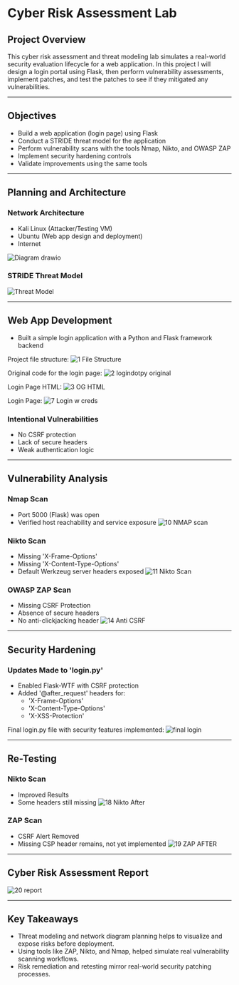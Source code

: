 # Cyber Risk Assessment Lab

## Project Overview
This cyber risk assessment and threat modeling lab simulates a real-world security evaluation lifecycle for a web application. In this project I will design a login portal using Flask, then perform vulnerability assessments, implement patches, and test the patches to see if they mitigated any vulnerabilities.

---

## Objectives
- Build a web application (login page) using Flask
- Conduct a STRIDE threat model for the application
- Perform vulnerability scans with the tools Nmap, Nikto, and OWASP ZAP
- Implement security hardening controls
- Validate improvements using the same tools

---

## Planning and Architecture

### Network Architecture
- Kali Linux (Attacker/Testing VM)
- Ubuntu (Web app design and deployment)
- Internet

![Diagram drawio](https://github.com/user-attachments/assets/bf48e4e8-4d5a-4f42-84af-a7459ec8f9f6)

### STRIDE Threat Model

![Threat Model](https://github.com/user-attachments/assets/88d4ffb5-c4cd-4caf-ade8-46d7a2018729)

---

## Web App Development
- Built a simple login application with a Python and Flask framework backend

Project file structure: ![1  File Structure](https://github.com/user-attachments/assets/dbb5eac7-14ea-491f-bbcc-1bcf56110355)

Original code for the login page: ![2  logindotpy original](https://github.com/user-attachments/assets/5d7707ba-5919-4c92-9047-7d46b3f9f0bc)

Login Page HTML: ![3  OG HTML](https://github.com/user-attachments/assets/69749598-ae99-4a06-a587-453c99a10005)

Login Page: ![7  Login w creds](https://github.com/user-attachments/assets/78228b7a-963d-4229-8fee-fd881bbbe30a)


### Intentional Vulnerabilities
- No CSRF protection
- Lack of secure headers
- Weak authentication logic

---

## Vulnerability Analysis

### Nmap Scan
- Port 5000 (Flask) was open
- Verified host reachability and service exposure
![10  NMAP scan](https://github.com/user-attachments/assets/5acbb979-078b-4519-9de6-1116e2f14cb0)

### Nikto Scan
- Missing 'X-Frame-Options'
- Missing 'X-Content-Type-Options'
- Default Werkzeug server headers exposed
![11  Nikto Scan](https://github.com/user-attachments/assets/556cc0a0-c096-46e7-b92c-546289d6d139)

### OWASP ZAP Scan
- Missing CSRF Protection
- Absence of secure headers
- No anti-clickjacking header
![14  Anti CSRF](https://github.com/user-attachments/assets/7c4b282b-8850-48d4-9842-47b3adbce362)

---

## Security Hardening

### Updates Made to 'login.py'
- Enabled Flask-WTF with CSRF protection
- Added '@after_request' headers for:
  - 'X-Frame-Options'
  - 'X-Content-Type-Options'
  - 'X-XSS-Protection'

Final login.py file with security features implemented: ![final login](https://github.com/user-attachments/assets/19f24879-67dc-4927-b52a-4043abdde5bc)

---

## Re-Testing

### Nikto Scan
- Improved Results
- Some headers still missing
![18  Nikto After](https://github.com/user-attachments/assets/92d70a00-7426-4a2c-9f45-10d89c55068c)

### ZAP Scan
- CSRF Alert Removed
- Missing CSP header remains, not yet implemented
![19  ZAP AFTER](https://github.com/user-attachments/assets/d888e14e-caa6-4c30-8776-233dcc5b9e88)

---

## Cyber Risk Assessment Report

![20  report](https://github.com/user-attachments/assets/a70ddc9e-32f6-4040-bbf0-9a8db0ae5c53)

---

## Key Takeaways
- Threat modeling and network diagram planning helps to visualize and expose risks before deployment.
- Using tools like ZAP, Nikto, and Nmap, helped simulate real vulnerability scanning workflows.
- Risk remediation and retesting mirror real-world security patching processes.
